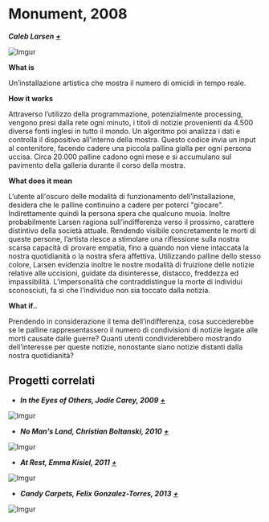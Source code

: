 # Monument, 2008 #
**_Caleb Larsen_** **_[+](http://caleblarsen.com/monument/)_** 

![Imgur](http://i.imgur.com/uA9nTGX.jpg)



**What is**

Un’installazione artistica che mostra il numero di omicidi in tempo reale. 

**How it works**

Attraverso l’utilizzo della programmazione, potenzialmente processing, vengono presi dalla rete ogni minuto, i titoli di notizie provenienti da 4.500 diverse fonti inglesi in tutto il mondo. Un algoritmo poi analizza i dati e controlla il dispositivo all’interno della mostra. Questo codice invia un input al contenitore, facendo cadere una piccola pallina gialla per ogni persona uccisa. Circa 20.000 palline cadono ogni mese e si accumulano sul pavimento della galleria durante il corso della mostra. 

**What does it mean** 

L’utente all'oscuro delle modalità di funzionamento dell’installazione, desidera che le palline continuino a cadere per poterci "giocare". Indirettamente quindi la persona spera che qualcuno muoia. 
Inoltre probabilmente Larsen ragiona sull’indifferenza verso il prossimo, carattere distintivo della società attuale. Rendendo visibile concretamente le morti di queste persone, l’artista riesce a stimolare una riflessione sulla nostra scarsa capacità di provare empatia, fino a quando non viene intaccata la nostra quotidianità o la nostra sfera affettiva. Utilizzando palline dello stesso colore, Larsen evidenzia inoltre le nostre modalità di fruizione delle notizie relative alle uccisioni, guidate da disinteresse, distacco, freddezza ed impassibilità. L’impersonalità che contraddistingue la morte di individui sconosciuti, fa sì che l’individuo non sia toccato dalla notizia. 

**What if..**

Prendendo in considerazione il tema dell’indifferenza, cosa succederebbe se le palline rappresentassero il numero di condivisioni di notizie legate alle morti causate dalle guerre? Quanti utenti condividerebbero mostrando dell’interesse per queste notizie, nonostante siano notizie distanti dalla nostra quotidianità?

## Progetti correlati
+ **_In the Eyes of Others, Jodie Carey, 2009_** **_[+](http://jodiecarey.com/in-the-eyes-of-others/)_**

![Imgur](http://i.imgur.com/KdikcxO.jpg)

+ **_No Man's Land, Christian Boltanski,  2010_** **_[+](https://vimeo.com/12121518)_**

![Imgur](http://i.imgur.com/F9xb0Zc.jpg)

+ **_At Rest, Emma Kisiel, 2011_** **_[+](http://www.emmakisiel.com/at-rest/)_**

![Imgur](http://i.imgur.com/DWJxLoq.jpg)

+ **_Candy Carpets, Felix Gonzalez-Torres, 2013_** **_[+](http://www.emmakisiel.com/at-rest/)_**

![Imgur](http://i.imgur.com/DWJxLoq.jpg)

